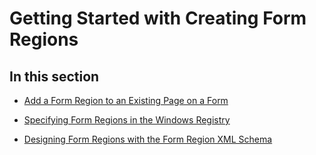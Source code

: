 
# Getting Started with Creating Form Regions

## In this section


-  [Add a Form Region to an Existing Page on a Form](3c988dac-f171-966d-cf9a-17139353d604.md)
    
-  [Specifying Form Regions in the Windows Registry](0de3fcb1-b357-8300-c943-9a5a788d4976.md)
    
-  [Designing Form Regions with the Form Region XML Schema](bdf58ab1-20bd-416a-bd11-95447a3ef143.md)
    
